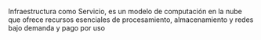 Infraestructura como Servicio, es un modelo de computación en la nube que ofrece recursos esenciales de procesamiento, almacenamiento y redes bajo demanda y pago por uso